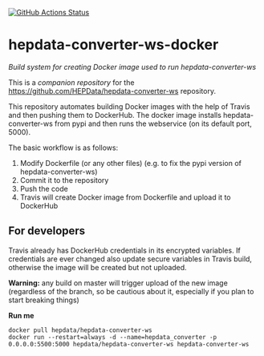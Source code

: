 
[![GitHub Actions Status](https://github.com/HEPData/hepdata-converter-ws-docker/workflows/Continuous%20Integration/badge.svg?branch=master)](https://github.com/HEPData/hepdata-converter-ws-docker/actions?query=branch%3Amaster)

# hepdata-converter-ws-docker

*Build system for creating Docker image used to run hepdata-converter-ws*

This is a *companion repository* for the https://github.com/HEPData/hepdata-converter-ws repository.

This repository automates building Docker images with the help of Travis and then
pushing them to DockerHub. The docker image installs hepdata-converter-ws from pypi
and then runs the webservice (on its default port, 5000).

The basic workflow is as follows:

1. Modify Dockerfile (or any other files) (e.g. to fix the pypi version of hepdata-converter-ws)
2. Commit it to the repository
3. Push the code
4. Travis will create Docker image from Dockerfile and upload it to DockerHub

## For developers

Travis already has DockerHub credentials in its encrypted variables. If credentials are ever changed also
update secure variables in Travis build, otherwise the image will be created but not uploaded.

**Warning:** any build on master will trigger upload of the new image (regardless of the branch,
  so be cautious about it, especially if you plan to start breaking things)


**Run me**
```
docker pull hepdata/hepdata-converter-ws
docker run --restart=always -d --name=hepdata_converter -p 0.0.0.0:5500:5000 hepdata/hepdata-converter-ws hepdata-converter-ws

```
